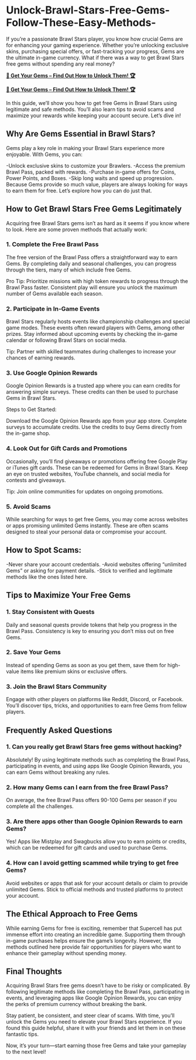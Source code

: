 # Unlock-Brawl-Stars-Free-Gems-Follow-These-Easy-Methods-
If you’re a passionate Brawl Stars player, you know how crucial Gems are for enhancing your gaming experience. Whether you’re unlocking exclusive skins, purchasing special offers, or fast-tracking your progress, Gems are the ultimate in-game currency. What if there was a way to get Brawl Stars free gems without spending any real money?

**[💎 Get Your Gems – Find Out How to Unlock Them! 🏆](https://givxo.com/brawl-stars/)**

**[💎 Get Your Gems – Find Out How to Unlock Them! 🏆](https://givxo.com/brawl-stars/)**

In this guide, we’ll show you how to get free Gems in Brawl Stars using legitimate and safe methods. You’ll also learn tips to avoid scams and maximize your rewards while keeping your account secure. Let’s dive in!

## Why Are Gems Essential in Brawl Stars?
Gems play a key role in making your Brawl Stars experience more enjoyable. With Gems, you can:

-Unlock exclusive skins to customize your Brawlers.
-Access the premium Brawl Pass, packed with rewards.
-Purchase in-game offers for Coins, Power Points, and Boxes.
-Skip long waits and speed up progression.
Because Gems provide so much value, players are always looking for ways to earn them for free. Let’s explore how you can do just that.

## How to Get Brawl Stars Free Gems Legitimately
Acquiring free Brawl Stars gems isn’t as hard as it seems if you know where to look. Here are some proven methods that actually work:

### 1. Complete the Free Brawl Pass
The free version of the Brawl Pass offers a straightforward way to earn Gems. By completing daily and seasonal challenges, you can progress through the tiers, many of which include free Gems.

Pro Tip: Prioritize missions with high token rewards to progress through the Brawl Pass faster. Consistent play will ensure you unlock the maximum number of Gems available each season.

### 2. Participate in In-Game Events
Brawl Stars regularly hosts events like championship challenges and special game modes. These events often reward players with Gems, among other prizes. Stay informed about upcoming events by checking the in-game calendar or following Brawl Stars on social media.

Tip: Partner with skilled teammates during challenges to increase your chances of earning rewards.

### 3. Use Google Opinion Rewards
Google Opinion Rewards is a trusted app where you can earn credits for answering simple surveys. These credits can then be used to purchase Gems in Brawl Stars.

Steps to Get Started:

Download the Google Opinion Rewards app from your app store.
Complete surveys to accumulate credits.
Use the credits to buy Gems directly from the in-game shop.
### 4. Look Out for Gift Cards and Promotions
Occasionally, you’ll find giveaways or promotions offering free Google Play or iTunes gift cards. These can be redeemed for Gems in Brawl Stars. Keep an eye on trusted websites, YouTube channels, and social media for contests and giveaways.

Tip: Join online communities for updates on ongoing promotions.

### 5. Avoid Scams
While searching for ways to get free Gems, you may come across websites or apps promising unlimited Gems instantly. These are often scams designed to steal your personal data or compromise your account.

## How to Spot Scams:

-Never share your account credentials.
-Avoid websites offering “unlimited Gems” or asking for payment details.
-Stick to verified and legitimate methods like the ones listed here.

## Tips to Maximize Your Free Gems
### 1. Stay Consistent with Quests
Daily and seasonal quests provide tokens that help you progress in the Brawl Pass. Consistency is key to ensuring you don’t miss out on free Gems.

### 2. Save Your Gems
Instead of spending Gems as soon as you get them, save them for high-value items like premium skins or exclusive offers.

### 3. Join the Brawl Stars Community
Engage with other players on platforms like Reddit, Discord, or Facebook. You’ll discover tips, tricks, and opportunities to earn free Gems from fellow players.

## Frequently Asked Questions
### 1. Can you really get Brawl Stars free gems without hacking?
Absolutely! By using legitimate methods such as completing the Brawl Pass, participating in events, and using apps like Google Opinion Rewards, you can earn Gems without breaking any rules.

### 2. How many Gems can I earn from the free Brawl Pass?
On average, the free Brawl Pass offers 90-100 Gems per season if you complete all the challenges.

### 3. Are there apps other than Google Opinion Rewards to earn Gems?
Yes! Apps like Mistplay and Swagbucks allow you to earn points or credits, which can be redeemed for gift cards and used to purchase Gems.

### 4. How can I avoid getting scammed while trying to get free Gems?
Avoid websites or apps that ask for your account details or claim to provide unlimited Gems. Stick to official methods and trusted platforms to protect your account.

## The Ethical Approach to Free Gems
While earning Gems for free is exciting, remember that Supercell has put immense effort into creating an incredible game. Supporting them through in-game purchases helps ensure the game’s longevity. However, the methods outlined here provide fair opportunities for players who want to enhance their gameplay without spending money.

## Final Thoughts
Acquiring Brawl Stars free gems doesn’t have to be risky or complicated. By following legitimate methods like completing the Brawl Pass, participating in events, and leveraging apps like Google Opinion Rewards, you can enjoy the perks of premium currency without breaking the bank.

Stay patient, be consistent, and steer clear of scams. With time, you’ll unlock the Gems you need to elevate your Brawl Stars experience. If you found this guide helpful, share it with your friends and let them in on these fantastic tips.

Now, it’s your turn—start earning those free Gems and take your gameplay to the next level!
